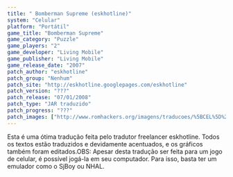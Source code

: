 ```yaml
---
title: " Bomberman Supreme (eskhotline)"
system: "Celular"
platform: "Portátil"
game_title: "Bomberman Supreme"
game_category: "Puzzle"
game_players: "2"
game_developer: "Living Mobile"
game_publisher: "Living Mobile"
game_release_date: "2007"
patch_author: "eskhotline"
patch_group: "Nenhum"
patch_site: "http://eskhotline.googlepages.com/eskhotline"
patch_version: "???"
patch_release: "07/01/2008"
patch_type: "JAR traduzido"
patch_progress: "???"
patch_images: ["http://www.romhackers.org/imagens/traducoes/%5BCEL%5D%20Bomberman%20Supreme%20-%20eskhotline%20-%201.png","http://www.romhackers.org/imagens/traducoes/%5BCEL%5D%20Bomberman%20Supreme%20-%20eskhotline%20-%202.png","http://www.romhackers.org/imagens/traducoes/%5BCEL%5D%20Bomberman%20Supreme%20-%20eskhotline%20-%203.png"]
---
```

Esta é uma ótima tradução feita pelo tradutor freelancer eskhotline. Todos os textos estão traduzidos e devidamente acentuados, e os gráficos também foram editados.OBS: Apesar desta tradução ser feita para um jogo de celular, é possível jogá-la em seu computador. Para isso, basta ter um emulador como o SjBoy ou NHAL.